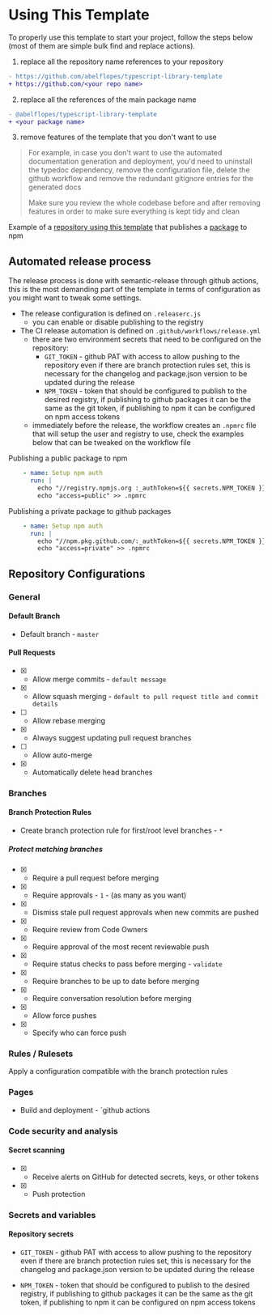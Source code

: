 # Using This Template

To properly use this template to start your project, follow the steps below 
(most of them are simple bulk find and replace actions).

1. replace all the repository name references to your repository

```diff
- https://github.com/abelflopes/typescript-library-template
+ https://github.com/<your repo name>
```

2. replace all the references of the main package name

```diff
- @abelflopes/typescript-library-template
+ <your package name>
```

3. remove features of the template that you don't want to use

> For example, in case you don't want to use the automated documentation generation and deployment,
> you'd need to uninstall the typedoc dependency, remove the configuration file, delete the github workflow
> and remove the redundant gitignore entries for the generated docs
>
> Make sure you review the whole codebase before and after removing features 
> in order to make sure everything is kept tidy and clean

Example of a [repository using this template](https://github.com/abelflopes/eslint-config-tsr-pro) that publishes a [package](https://www.npmjs.com/package/@abelflopes/eslint-config-tsr-pro) to npm


## Automated release process

The release process is done with semantic-release through github actions, this is the most demanding part of the template in terms of configuration as you might want to tweak some settings.
- The release configuration is defined on `.releaserc.js`
    - you can enable or disable publishing to the registry
- The CI release automation is defined on `.github/workflows/release.yml`
    - there are two environment secrets that need to be configured on the repository:
        - `GIT_TOKEN` - github PAT with access to allow pushing to the repository even if there are branch protection rules set, this is necessary for the changelog and package.json version to be updated during the release
        - `NPM_TOKEN` - token that should be configured to publish to the desired registry, if publishing to github packages it can be the same as the git token, if publishing to npm it can be configured on npm access tokens
    - immediately before the release, the workflow creates an `.npmrc` file that will setup the user and registry to use, check the examples below that can be tweaked on the workflow file

Publishing a public package to npm

```yml
    - name: Setup npm auth
      run: |
        echo "//registry.npmjs.org :_authToken=${{ secrets.NPM_TOKEN }}" >> .npmrc
        echo "access=public" >> .npmrc
```

Publishing a private package to github packages

```yml
    - name: Setup npm auth
      run: |
        echo "//npm.pkg.github.com/:_authToken=${{ secrets.NPM_TOKEN }}" >> .npmrc
        echo "access=private" >> .npmrc
```

## Repository Configurations

### General

#### Default Branch

- Default branch - `master`

#### Pull Requests

- [x] - Allow merge commits - `default message`
- [x] - Allow squash merging - `default to pull request title and commit details`
- [ ] - Allow rebase merging
- [x] - Always suggest updating pull request branches
- [ ] - Allow auto-merge
- [x] - Automatically delete head branches 

### Branches

#### Branch Protection Rules

- Create branch protection rule for first/root level branches - `*`

##### Protect matching branches

- [x] - Require a pull request before merging
- [x] - Require approvals - `1` - (as many as you want)
- [x] - Dismiss stale pull request approvals when new commits are pushed
- [x] - Require review from Code Owners
- [x] - Require approval of the most recent reviewable push
- [x] - Require status checks to pass before merging - `validate`
- [x] - Require branches to be up to date before merging
- [x] - Require conversation resolution before merging
- [x] - Allow force pushes
- [x] - Specify who can force push

### Rules / Rulesets

Apply a configuration compatible with the branch protection rules

### Pages

- Build and deployment - `github actions

### Code security and analysis

#### Secret scanning

- [x] - Receive alerts on GitHub for detected secrets, keys, or other tokens
- [x] - Push protection

### Secrets and variables

#### Repository secrets

- `GIT_TOKEN` - github PAT with access to allow pushing to the repository even if there are branch protection rules set, this is necessary for the changelog and package.json version to be updated during the release

- `NPM_TOKEN` - token that should be configured to publish to the desired registry, if publishing to github packages it can be the same as the git token, if publishing to npm it can be configured on npm access tokens